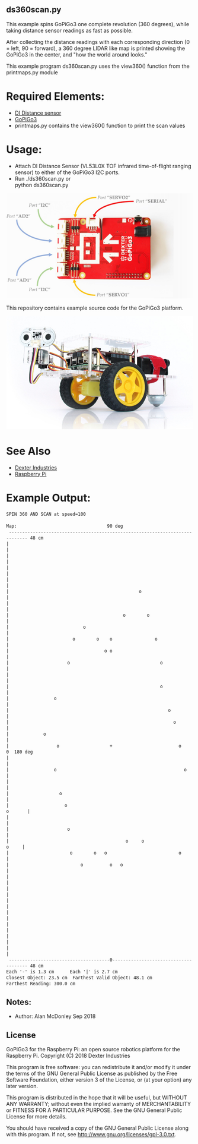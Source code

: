 ## ds360scan.py </br>   

This example spins GoPiGo3 one complete revolution (360 degrees),
while taking distance sensor readings as fast as possible.

After collecting the distance readings with each corresponding direction (0 = left, 90 = forward),
a 360 degree LIDAR like map is printed showing the GoPiGo3 in the center,
and "how the world around looks."

This example program ds360scan.py uses the view360() function from the printmaps.py module 

# Required Elements:

- [ DI Distance sensor ](https://www.dexterindustries.com/shop/distance-sensor/)
- [ GoPiGo3 ](https://www.dexterindustries.com/gopigo3/)
- printmaps.py   contains the view360() function to print the scan values 

# Usage:
- Attach DI Distance Sensor (VL53L0X TOF infrared time-of-flight ranging sensor) to either of the GoPiGo3 I2C ports.
- Run ./ds360scan.py  or </br>
      python ds360scan.py

![ GoPiGo3 Board ](https://github.com/DexterInd/GoPiGo3/blob/master/docs/source/images/gpg3_ports.jpg)

This repository contains example source code for the GoPiGo3 platform.

![ GoPiGo3 ](https://github.com/DexterInd/GoPiGo3/blob/master/docs/source/images/gopigo3.jpg)

# See Also

- [Dexter Industries](http://www.dexterindustries.com/GoPiGo)
- [Raspberry Pi](http://www.raspberrypi.org/)

# Example Output:
```
SPIN 360 AND SCAN at speed=100

Map:                                  90 deg
 ----------------------------------------------------------------------------- 48 cm
|                                                                             |
|                                                                             |
|                                                                             |
|                                                                             |
|                                                 o                           |
|                                                                             |
|                                           o        o                        |
|                            o                                                |
|                        o        o    o                o                     |
|                                    o o                                      |
|                      o                                  o                   |
|                                                                             |
|                                                         o                   |
|                 o                                                           |
|                                                            o                |
|                                                              o              |
|             o                                                               |
|                  o                   +                         o            0  180 deg
|                                                                             |
|                 o                                                o          |
|                                                                             |
|                   o                                                         |
|                     o                                               o       |
|                                                                             |
|                      o                                                      |
|                                            o     o                    o     |
|                       o        o   o                           o            |
|                           o          o   o                                  |
|                                                                             |
|                                                                             |
|                                                                             |
|                                                                             |
|                                                                             |
|                                                                             |
|                                                                             |
 --------------------------------------0-------------------------------------- 48 cm
Each '-' is 1.3 cm      Each '|' is 2.7 cm
Closest Object: 23.5 cm  Farthest Valid Object: 48.1 cm
Farthest Reading: 300.0 cm
```



## Notes: 
- Author: Alan McDonley Sep 2018 

## License
GoPiGo3 for the Raspberry Pi: an open source robotics platform for the Raspberry Pi.
Copyright (C) 2018  Dexter Industries

This program is free software: you can redistribute it and/or modify
it under the terms of the GNU General Public License as published by
the Free Software Foundation, either version 3 of the License, or
(at your option) any later version.

This program is distributed in the hope that it will be useful,
but WITHOUT ANY WARRANTY; without even the implied warranty of
MERCHANTABILITY or FITNESS FOR A PARTICULAR PURPOSE.  See the
GNU General Public License for more details.

You should have received a copy of the GNU General Public License
along with this program.  If not, see <http://www.gnu.org/licenses/gpl-3.0.txt>.
